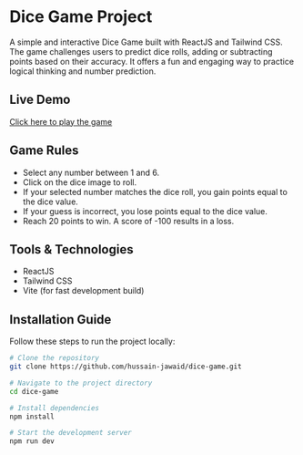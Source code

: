 # Dice Game Project

A simple and interactive Dice Game built with ReactJS and Tailwind CSS. The game challenges users to predict dice rolls, adding or subtracting points based on their accuracy. It offers a fun and engaging way to practice logical thinking and number prediction.

## Live Demo

[Click here to play the game](https://dice-game-gamma-rouge.vercel.app)

## Game Rules

- Select any number between 1 and 6.
- Click on the dice image to roll.
- If your selected number matches the dice roll, you gain points equal to the dice value.
- If your guess is incorrect, you lose points equal to the dice value.
- Reach 20 points to win. A score of -100 results in a loss.

## Tools & Technologies

- ReactJS
- Tailwind CSS
- Vite (for fast development build)

## Installation Guide

Follow these steps to run the project locally:

```bash
# Clone the repository
git clone https://github.com/hussain-jawaid/dice-game.git

# Navigate to the project directory
cd dice-game

# Install dependencies
npm install

# Start the development server
npm run dev